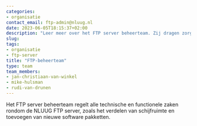 ```yaml
---
categories:
- organisatie
contact_email: ftp-admin@nluug.nl
date: 2023-06-05T18:15:37+02:00
description: "Leer meer over het FTP server beheerteam. Zij dragen zorg voor technisch en functioneel onderhoud"
slug:
tags:
- organisatie
- ftp-server
title: "FTP-beheerteam"
type: team
team_members:
- jan-christiaan-van-winkel
- mike-hulsman
- rudi-van-drunen
---
```


Het FTP server beheerteam regelt alle technische en functionele zaken rondom de NLUUG FTP server, zoals het verdelen van schijfruimte en toevoegen van nieuwe software pakketten.
